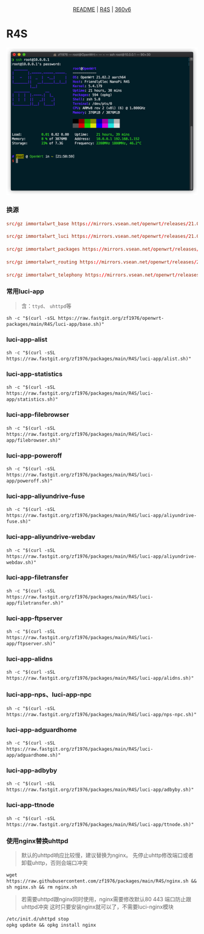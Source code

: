 <p align="center">
  <a href="https://github.com/zf1976/packages/blob/main/README.md">README</a> | <a href="https://github.com/zf1976/packages/blob/main/README-R4S.md">R4S</a> | <a href="https://github.com/zf1976/packages/blob/main/README-360v6.md">360v6</a>
</p>

# R4S

<img src="./R4S/img/r4s.png"/>

### 换源
```conf
src/gz immortalwrt_base https://mirrors.vsean.net/openwrt/releases/21.02-SNAPSHOT/packages/aarch64_generic/base

src/gz immortalwrt_luci https://mirrors.vsean.net/openwrt/releases/21.02-SNAPSHOT/packages/aarch64_generic/luci

src/gz immortalwrt_packages https://mirrors.vsean.net/openwrt/releases/21.02-SNAPSHOT/packages/aarch64_generic/packages

src/gz immortalwrt_routing https://mirrors.vsean.net/openwrt/releases/21.02-SNAPSHOT/packages/aarch64_generic/routing

src/gz immortalwrt_telephony https://mirrors.vsean.net/openwrt/releases/21.02-SNAPSHOT/packages/aarch64_generic/telephony
```

### 常用luci-app
> 含：`ttyd`、 `uhttpd`等
```shell
sh -c "$(curl -sSL https://raw.fastgit.org/zf1976/openwrt-packages/main/R4S/luci-app/base.sh)"
```

### luci-app-alist
```shell
sh -c "$(curl -sSL https://raw.fastgit.org/zf1976/packages/main/R4S/luci-app/alist.sh)"
```

### luci-app-statistics
```shell
sh -c "$(curl -sSL https://raw.fastgit.org/zf1976/packages/main/R4S/luci-app/statistics.sh)"
```

### luci-app-filebrowser
```shell
sh -c "$(curl -sSL https://raw.fastgit.org/zf1976/packages/main/R4S/luci-app/filebrowser.sh)"
```

### luci-app-poweroff
```shell
sh -c "$(curl -sSL https://raw.fastgit.org/zf1976/packages/main/R4S/luci-app/poweroff.sh)"
```

### luci-app-aliyundrive-fuse
```shell
sh -c "$(curl -sSL https://raw.fastgit.org/zf1976/packages/main/R4S/luci-app/aliyundrive-fuse.sh)"
```

### luci-app-aliyundrive-webdav
```shell
sh -c "$(curl -sSL https://raw.fastgit.org/zf1976/packages/main/R4S/luci-app/aliyundrive-webdav.sh)"
```

### luci-app-filetransfer
```shell
sh -c "$(curl -sSL https://raw.fastgit.org/zf1976/packages/main/R4S/luci-app/filetransfer.sh)"
```

### luci-app-ftpserver
```shell
sh -c "$(curl -sSL https://raw.fastgit.org/zf1976/packages/main/R4S/luci-app/ftpserver.sh)"
```

### luci-app-alidns

```shell
sh -c "$(curl -sSL https://raw.fastgit.org/zf1976/packages/main/R4S/luci-app/alidns.sh)"
```

### luci-app-nps、luci-app-npc
```shell
sh -c "$(curl -sSL https://raw.fastgit.org/zf1976/packages/main/R4S/luci-app/nps-npc.sh)"
```

### luci-app-adguardhome
```shell
sh -c "$(curl -sSL https://raw.fastgit.org/zf1976/packages/main/R4S/luci-app/adguardhome.sh)"
```

### luci-app-adbyby
```shell
sh -c "$(curl -sSL https://raw.fastgit.org/zf1976/packages/main/R4S/luci-app/adbyby.sh)"
```

### luci-app-ttnode
```shell
sh -c "$(curl -sSL https://raw.fastgit.org/zf1976/packages/main/R4S/luci-app/ttnode.sh)"
```

### 使用nginx替换uhttpd
> 默认的uhttpd响应比较慢，建议替换为nginx。
> 先停止uhttp修改端口或者卸载uhttp，否则会端口冲突
```shell
wget https://raw.githubusercontent.com/zf1976/packages/main/R4S/nginx.sh && sh nginx.sh && rm nginx.sh
```
> 若需要uhttpd跟nginx同时使用，nginx需要修改默认80 443 端口防止跟uhttpd冲突
> 这时只要安装nginx就可以了，不需要luci-nginx模块
```shell
/etc/init.d/uhttpd stop
opkg update && opkg install nginx
``` 
